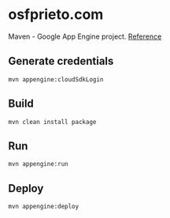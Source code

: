 # osfprieto.com

Maven - Google App Engine project. [Reference](https://cloud.google.com/appengine/docs/standard/java/maven-reference)

## Generate credentials

```
mvn appengine:cloudSdkLogin
```

## Build

```
mvn clean install package
```

## Run

```
mvn appengine:run
```

## Deploy

```
mvn appengine:deploy
```
